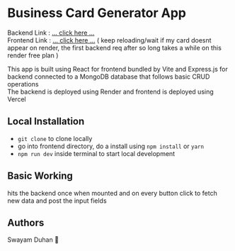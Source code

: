 # Business Card Generator App

Backend Link : [... click here ...](https://business-card-generator.onrender.com/card)  
Frontend Link : [... click here ...](https://ecard-generator.vercel.app/) ( keep reloading/wait if my card doesnt appear on render, the first backend req after so long takes a while on this render free plan )    

This app is built using React for frontend bundled by Vite and Express.js for backend connected to a MongoDB database that follows basic CRUD operations  
The backend is deployed using Render and frontend is deployed using Vercel  

## Local Installation
- `git clone` to clone locally
- go into frontend directory, do a install using `npm install` or `yarn`
- `npm run dev` inside terminal to start local development

## Basic Working
hits the backend once when mounted and on every button click to fetch new data and post the input fields  

## Authors
Swayam Duhan 🤍
